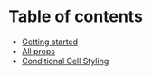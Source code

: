 # Table of contents

* [Getting started](README.md)
* [All props](all-props.md)
* [Conditional Cell Styling](conditional-cell-styling.md)

